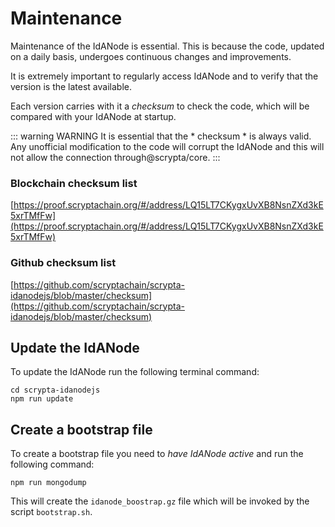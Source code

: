 # Maintenance

Maintenance of the IdANode is essential. This is because the code, updated on a daily basis, undergoes continuous changes and improvements.

It is extremely important to regularly access IdANode and to verify that the version is the latest available.

Each version carries with it a *checksum* to check the code, which will be compared with your IdANode at startup.

::: warning WARNING
It is essential that the * checksum * is always valid. Any unofficial modification to the code will corrupt the IdANode and this will not allow the connection through@scrypta/core.
:::

### Blockchain checksum list

[https://proof.scryptachain.org/#/address/LQ15LT7CKygxUvXB8NsnZXd3kE5xrTMfFw](https://proof.scryptachain.org/#/address/LQ15LT7CKygxUvXB8NsnZXd3kE5xrTMfFw)

### Github checksum list

[https://github.com/scryptachain/scrypta-idanodejs/blob/master/checksum](https://github.com/scryptachain/scrypta-idanodejs/blob/master/checksum)

## Update the IdANode

To update the IdANode run the following terminal command:

```
cd scrypta-idanodejs
npm run update
```

## Create a bootstrap file

To create a bootstrap file you need to *have IdANode active* and run the following command:

```
npm run mongodump
```

This will create the `idanode_boostrap.gz` file which will be invoked by the script `bootstrap.sh`.